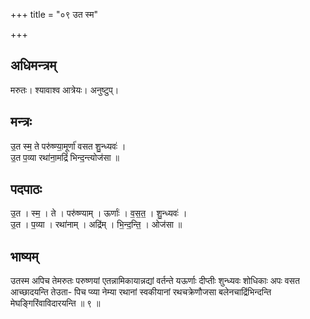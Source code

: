 +++
title = "०९ उत स्म"

+++
## अधिमन्त्रम्
मरुतः। श्यावाश्व आत्रेयः। अनुष्टुप्।

## मन्त्रः
उ॒त स्म॒ ते परु॑ष्ण्या॒मूर्णा॑ वसत शु॒न्ध्यवः॑ ।  
उ॒त प॒व्या रथा॑ना॒मद्रिं॑ भिन्द॒न्त्योज॑सा ॥

## पदपाठः
उ॒त । स्म॒ । ते । परु॑ष्ण्याम् । ऊर्णाः॑ । व॒स॒त॒ । शु॒न्ध्यवः॑ ।  
उ॒त । प॒व्या । रथा॑नाम् । अद्रि॑म् । भि॒न्द॒न्ति॒ । ओज॑सा ॥

## भाष्यम्
उतस्म अपिच तेमरुतः परुष्णयां एतन्नामिकायान्नद्यां वर्तन्ते यऊर्णाः दीप्तीः शुन्ध्यवः शोधिकाः अपः वसत आच्छादयन्ति तेउता- पिच प्व्या नेम्या रथानां स्वकीयानां रथचक्रेणौजसा बलेनचाद्रिंभिन्दन्ति मेघङ्गिरिंवाविदारयन्ति ॥ ९ ॥
